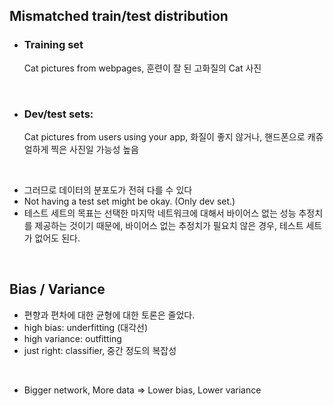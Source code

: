 ## Mismatched train/test distribution

- ### Training set

  Cat pictures from webpages,  훈련이 잘 된 고화질의 Cat 사진

<br>

- ### Dev/test sets:

  Cat pictures from users using your app, 화질이 좋지 않거나, 핸드폰으로 캐쥬얼하게 찍은 사진일 가능성 높음

<br>

- 그러므로 데이터의 분포도가 전혀 다를 수 있다
- Not having a test set might be okay. (Only dev set.)
- 테스트 세트의 목표는 선택한 마지막 네트워크에 대해서 바이어스 없는 성능 추정치를 제공하는 것이기 때문에, 바이어스 없는 추정치가 필요치 않은 경우, 테스트 세트가 없어도 된다.

<br>

## Bias / Variance

- 편향과 편차에 대한 균형에 대한 토론은 줄었다. 
- high bias: underfitting (대각선)
- high variance: outfitting
- just right: classifier, 중간 정도의 복잡성

<br>

- Bigger network, More data => Lower bias, Lower variance
